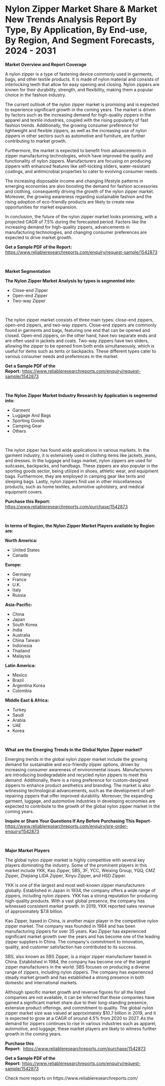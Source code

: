 <p><h1>Nylon Zipper Market Share & Market New Trends Analysis Report By Type, By Application, By End-use, By Region, And Segment Forecasts, 2024 - 2031</h1></p><p><strong>Market Overview and Report Coverage</strong></p>
<p><p>A nylon zipper is a type of fastening device commonly used in garments, bags, and other textile products. It is made of nylon material and consists of interlocking teeth that allow for easy opening and closing. Nylon zippers are known for their durability, strength, and flexibility, making them a popular choice in the fashion industry.</p><p>The current outlook of the nylon zipper market is promising and is expected to experience significant growth in the coming years. The market is driven by factors such as the increasing demand for high-quality zippers in the apparel and textile industries, coupled with the rising popularity of fast fashion trends. Additionally, the growing consumer preference for lightweight and flexible zippers, as well as the increasing use of nylon zippers in other sectors such as automotive and furniture, are further contributing to market growth.</p><p>Furthermore, the market is expected to benefit from advancements in zipper manufacturing technologies, which have improved the quality and functionality of nylon zippers. Manufacturers are focusing on producing zippers with enhanced features like self-locking sliders, water-resistant coatings, and antimicrobial properties to cater to evolving consumer needs.</p><p>The increasing disposable income and changing lifestyle patterns in emerging economies are also boosting the demand for fashion accessories and clothing, consequently driving the growth of the nylon zipper market. Moreover, the growing awareness regarding sustainable fashion and the rising adoption of eco-friendly products are likely to create new opportunities for market expansion.</p><p>In conclusion, the future of the nylon zipper market looks promising, with a projected CAGR of 7.5% during the forecasted period. Factors like the increasing demand for high-quality zippers, advancements in manufacturing technologies, and changing consumer preferences are expected to drive market growth.</p></p>
<p><strong>Get a Sample PDF of the Report:</strong> <a href="https://www.reliableresearchreports.com/enquiry/request-sample/1542873">https://www.reliableresearchreports.com/enquiry/request-sample/1542873</a></p>
<p>&nbsp;</p>
<p><strong>Market Segmentation</strong></p>
<p><strong>The Nylon Zipper Market Analysis by types is segmented into:</strong></p>
<p><ul><li>Close-end Zipper</li><li>Open-end Zipper</li><li>Two-way Zipper</li></ul></p>
<p>&nbsp;</p>
<p><p>The nylon zipper market consists of three main types: close-end zippers, open-end zippers, and two-way zippers. Close-end zippers are commonly found in garments and bags, featuring one end that can be opened and closed. Open-end zippers, on the other hand, have two separate ends and are often used in jackets and coats. Two-way zippers have two sliders, allowing the zipper to be opened from both ends simultaneously, which is useful for items such as tents or backpacks. These different types cater to various consumer needs and preferences in the market.</p></p>
<p><strong>Get a Sample PDF of the Report:</strong>&nbsp;<a href="https://www.reliableresearchreports.com/enquiry/request-sample/1542873">https://www.reliableresearchreports.com/enquiry/request-sample/1542873</a></p>
<p>&nbsp;</p>
<p><strong>The Nylon Zipper Market Industry Research by Application is segmented into:</strong></p>
<p><ul><li>Garment</li><li>Luggage And Bags</li><li>Sporting Goods</li><li>Camping Gear</li><li>Others</li></ul></p>
<p>&nbsp;</p>
<p><p>The nylon zipper has found wide applications in various markets. In the garment industry, it is extensively used in clothing items like jackets, jeans, and dresses. In the luggage and bags market, nylon zippers are used for suitcases, backpacks, and handbags. These zippers are also popular in the sporting goods sector, being utilized in shoes, athletic wear, and equipment bags. Furthermore, they are employed in camping gear like tents and sleeping bags. Lastly, nylon zippers find use in other miscellaneous products, such as home textiles, automotive upholstery, and medical equipment covers.</p></p>
<p><strong>Purchase this Report:</strong>&nbsp; <a href="https://www.reliableresearchreports.com/purchase/1542873">https://www.reliableresearchreports.com/purchase/1542873</a></p>
<p>&nbsp;</p>
<p><strong>In terms of Region, the Nylon Zipper Market Players available by Region are:</strong></p>
<p>
    <p> <strong> North America: </strong>
        <ul>
            <li>United States</li>
            <li>Canada</li>
        </ul>
        </p> 
    <p> <strong> Europe: </strong>
        <ul>
            <li>Germany</li>
            <li>France</li>
            <li>U.K.</li>
            <li>Italy</li>
            <li>Russia</li>
        </ul>
        </p> 
    <p> <strong> Asia-Pacific: </strong>
        <ul>
            <li>China</li>
            <li>Japan</li>
            <li>South Korea</li>
            <li>India</li>
            <li>Australia</li>
            <li>China Taiwan</li>
            <li>Indonesia</li>
            <li>Thailand</li>
            <li>Malaysia</li>
        </ul>
        </p> 
    <p> <strong> Latin America: </strong>
        <ul>
            <li>Mexico</li>
            <li>Brazil</li>
            <li>Argentina Korea</li>
            <li>Colombia</li>
        </ul>
        </p> 
    <p> <strong> Middle East & Africa: </strong>
        <ul>
            <li>Turkey</li>
            <li>Saudi</li>
            <li>Arabia</li>
            <li>UAE</li>
            <li>Korea</li>
        </ul>
    </p>
    </p>
<p>&nbsp;</p>
<p><strong>What are the Emerging Trends in the Global Nylon Zipper market?</strong></p>
<p><p>Emerging trends in the global nylon zipper market include the growing demand for sustainable and eco-friendly zipper options, driven by increasing consumer awareness of environmental issues. Manufacturers are introducing biodegradable and recycled nylon zippers to meet this demand. Additionally, there is a rising preference for custom-designed zippers to enhance product aesthetics and branding. The market is also witnessing technological advancements, such as the development of self-repairing zippers that offer improved durability. Moreover, the expanding garment, luggage, and automotive industries in developing economies are expected to contribute to the growth of the global nylon zipper market in the coming years.</p></p>
<p><strong>Inquire or Share Your Questions If Any Before Purchasing This Report</strong>- <a href="https://www.reliableresearchreports.com/enquiry/pre-order-enquiry/1542873">https://www.reliableresearchreports.com/enquiry/pre-order-enquiry/1542873</a></p>
<p>&nbsp;</p>
<p><strong>Major Market Players</strong></p>
<p><p>The global nylon zipper market is highly competitive with several key players dominating the industry. Some of the prominent players in this market include YKK, Kao Zipper, SBS, 3F, YCC, Weixing Group, YQQ, CMZ Zipper, Zhejiang LIDA Zipper, Xinyu Zipper, and HSD Zipper.</p><p>YKK is one of the largest and most well-known zipper manufacturers globally. Established in Japan in 1934, the company offers a wide range of zippers, including nylon zippers. YKK has a strong reputation for producing high-quality products. With a vast global presence, the company has witnessed consistent market growth. In 2019, YKK reported sales revenue of approximately $7.8 billion.</p><p>Kao Zipper, based in China, is another major player in the competitive nylon zipper market. The company was founded in 1984 and has been manufacturing zippers for over 35 years. Kao Zipper has experienced significant market growth over the years and has become one of the leading zipper suppliers in China. The company's commitment to innovation, quality, and customer satisfaction has contributed to its success.</p><p>SBS, also known as SBS Zipper, is a major zipper manufacturer based in China. Established in 1984, the company has become one of the largest zipper manufacturers in the world. SBS focuses on producing a diverse range of zippers, including nylon zippers. The company has experienced steady market growth and has established a strong presence in both domestic and international markets.</p><p>Although specific market growth and revenue figures for all the listed companies are not available, it can be inferred that these companies have gained a significant market share due to their long-standing presence, extensive product offerings, and commitment to quality. The global nylon zipper market size was valued at approximately $10.7 billion in 2019, and it is expected to grow at a CAGR of around 4.5% from 2020 to 2027. As the demand for zippers continues to rise in various industries such as apparel, automotive, and luggage, these market players are likely to witness further growth in the coming years.</p></p>
<p><strong>Purchase this Report:</strong>&nbsp;&nbsp;<a href="https://www.reliableresearchreports.com/purchase/1542873">https://www.reliableresearchreports.com/purchase/1542873</a></p>
<p></p>
<p><strong>Get a Sample PDF of the Report:</strong>&nbsp;<a href="https://www.reliableresearchreports.com/enquiry/request-sample/1542873">https://www.reliableresearchreports.com/enquiry/request-sample/1542873</a></p>
<p>Check more reports on https://www.reliableresearchreports.com/</p>